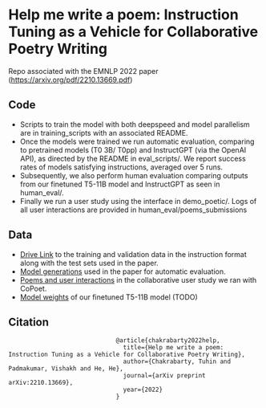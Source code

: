 # Help me write a poem: Instruction Tuning as a Vehicle for Collaborative Poetry Writing

Repo associated with the EMNLP 2022 paper (https://arxiv.org/pdf/2210.13669.pdf)

## Code
- Scripts to train the model with both deepspeed and model parallelism are in training\_scripts with an associated README.  
- Once the models were trained we run automatic evaluation, comparing to pretrained models (T0 3B/ T0pp) and InstructGPT (via the OpenAI API), as directed by the README in eval\_scripts/. We report success rates of models satisfying instructions, averaged over 5 runs. 
- Subsequently, we also perform human evaluation comparing outputs from our finetuned T5-11B model and InstructGPT as seen in human\_eval/.
- Finally we run a user study using the interface in demo\_poetic/. Logs of all user interactions are provided in human\_eval/poems\_submissions

## Data 
- [Drive Link](https://drive.google.com/drive/folders/1TRuo-1wQOKBvMyaitRAMzgTmv9PVFDaH?usp=sharing) to the training and validation data in the instruction format along with the test sets used in the paper.
- [Model generations](https://drive.google.com/drive/folders/1LWQsycZqrJvl1c7HGtJ1aJ-Lu59h8FSR?usp=sharing) used in the paper for automatic evaluation.
- [Poems and user interactions](https://drive.google.com/drive/folders/1qdDa2fGp3_agFRCjeKa61SQvBu8WVyf_?usp=sharing) in the collaborative user study we ran with CoPoet.
- [Model weights](https://drive.google.com/drive/folders/1mjTji9wCfX4KA039wpyQLSMx2A9jLCwe?usp=sharing) of our finetuned T5-11B model (TODO)

## Citation

                                  @article{chakrabarty2022help,
                                    title={Help me write a poem: Instruction Tuning as a Vehicle for Collaborative Poetry Writing},
                                    author={Chakrabarty, Tuhin and Padmakumar, Vishakh and He, He},
                                    journal={arXiv preprint arXiv:2210.13669},
                                    year={2022}
                                  }
